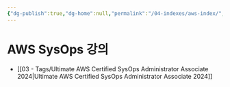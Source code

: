 ```yaml
---
{"dg-publish":true,"dg-home":null,"permalink":"/04-indexes/aws-index/","dgPassFrontmatter":true}
---
```


# AWS SysOps 강의
- [[03 - Tags/Ultimate AWS Certified SysOps Administrator Associate 2024\|Ultimate AWS Certified SysOps Administrator Associate 2024]]